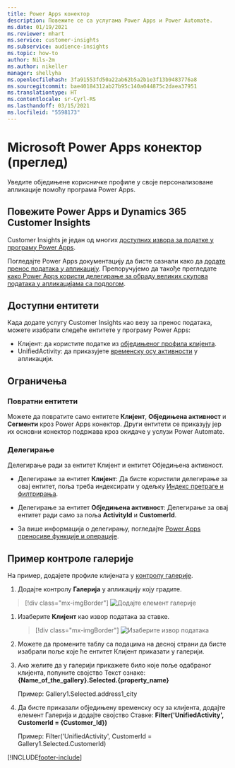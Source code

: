 ```yaml
---
title: Power Apps конектор
description: Повежите се са услугама Power Apps и Power Automate.
ms.date: 01/19/2021
ms.reviewer: mhart
ms.service: customer-insights
ms.subservice: audience-insights
ms.topic: how-to
author: Nils-2m
ms.author: nikeller
manager: shellyha
ms.openlocfilehash: 3fa91553fd50a22ab62b5a2b1e3f13b9483776a8
ms.sourcegitcommit: bae40184312ab27b95c140a044875c2daea37951
ms.translationtype: HT
ms.contentlocale: sr-Cyrl-RS
ms.lasthandoff: 03/15/2021
ms.locfileid: "5598173"
---
```

# <a name="microsoft-power-apps-connector-preview"></a>Microsoft Power Apps конектор (преглед)

Уведите обједињене корисничке профиле у своје персонализоване апликације помоћу програма Power Apps.

## <a name="connect-power-apps-and-dynamics-365-customer-insights"></a>Повежите Power Apps и Dynamics 365 Customer Insights

Customer Insights је један од многих [доступних извора за податке у програму Power Apps](/powerapps/maker/canvas-apps/working-with-data-sources).

Погледајте Power Apps документацију да бисте сазнали како да [додате пренос података у апликацију](/powerapps/maker/canvas-apps/add-data-connection). Препоручујемо да такође прегледате [како Power Apps користи делегирање за обраду великих скупова података у апликацијама са подлогом](/powerapps/maker/canvas-apps/delegation-overview).

## <a name="available-entities"></a>Доступни ентитети

Када додате услугу Customer Insights као везу за пренос података, можете изабрати следеће ентитете у програму Power Apps:

- Клијент: да користите податке из [обједињеног профила клијента](customer-profiles.md).
- UnifiedActivity: да приказујете [временску осу активности](activities.md) у апликацији.

## <a name="limitations"></a>Ограничења

### <a name="retrievable-entities"></a>Повратни ентитети

Можете да повратите само ентитете **Клијент**, **Обједињена активност** и **Сегменти** кроз Power Apps конектор. Други ентитети се приказују јер их основни конектор подржава кроз окидаче у услузи Power Automate.  

### <a name="delegation"></a>Делегирање

Делегирање ради за ентитет Клијент и ентитет Обједињена активност. 

- Делегирање за ентитет **Клијент**: Да бисте користили делегирање за овај ентитет, поља треба индексирати у одељку [Индекс претраге и филтрирања](search-filter-index.md).  

- Делегирање за ентитет **Обједињена активност**: Делегирање за овај ентитет ради само за поља **ActivityId** и **CustomerId**.  

- За више информација о делегирању, погледајте [Power Apps преносиве функције и операције](/connectors/commondataservice/#power-apps-delegable-functions-and-operations-for-the-cds-for-apps). 

## <a name="example-gallery-control"></a>Пример контроле галерије

На пример, додајете профиле клијената у [контролу галерије](/powerapps/maker/canvas-apps/add-gallery).

1. Додајте контролу **Галерија** у апликацију коју градите.

> [!div class="mx-imgBorder"]
> ![Додајте елемент галерије](media/connector-powerapps9.png "Додајте елемент галерије")

1. Изаберите **Клијент** као извор података за ставке.

    > [!div class="mx-imgBorder"]
    > ![Изаберите извор података](media/choose-datasource-powerapps.png "Изаберите извор података")

1. Можете да промените таблу са подацима на десној страни да бисте изабрали поље које ће ентитет Клијент приказати у галерији.

1. Ако желите да у галерији прикажете било које поље одабраног клијента, попуните својство Текст ознаке: **{Name_of_the_gallery}.Selected.{property_name}**

    Пример: Gallery1.Selected.address1_city

1. Да бисте приказали обједињену временску осу за клијента, додајте елемент Галерија и додајте својство Ставке: **Filter('UnifiedActivity', CustomerId = {Customer_Id})**

    Пример: Filter('UnifiedActivity', CustomerId = Gallery1.Selected.CustomerId)


[!INCLUDE[footer-include](../includes/footer-banner.md)]